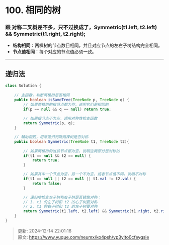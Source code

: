 # 100. 相同的树

### 跟 对称二叉树差不多，只不过换成了，Symmetric(t1.left, t2.left) && Symmetric(t1.right, t2.right);
+ **结构相同**：两棵树的节点数目相同，并且对应节点的左右子树结构完全相同。
+ **节点值相同**：每个对应的节点值必须一致。

---

## 递归法
```java
class Solution {
    
    // 主函数，判断两棵树是否相同
    public boolean isSameTree(TreeNode p, TreeNode q) {
        // 如果两棵树的根节点都为空，说明它们是相同的
        if(p == null && q == null) return true;
        
        // 如果根节点不为空，调用对称性检查函数
        return Symmetric(p, q);
    }

    // 辅助函数，用来递归判断两棵树是否对称
    public boolean Symmetric(TreeNode t1, TreeNode t2){
       
        // 如果两棵树的当前节点都为空，说明这两部分是对称的
        if(t1 == null && t2 == null) {
            return true;
        }

        // 如果其中一个节点为空，另一个不为空，或者节点值不同，说明不对称
        if(t1 == null || t2 == null || t1.val != t2.val) {
            return false;
        }

        // 递归地检查左子树和右子树是否镜像对称：
        // 1. t1 的左子树和 t2 的右子树要对称
        // 2. t1 的右子树和 t2 的左子树要对称
        return Symmetric(t1.left, t2.left) && Symmetric(t1.right, t2.right);
    }
}

```





> 更新: 2024-12-14 22:01:16  
> 原文: <https://www.yuque.com/neumx/ko4psh/vp3ylto0cfeygsie>